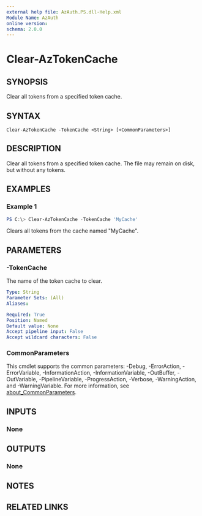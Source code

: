 ```yaml
---
external help file: AzAuth.PS.dll-Help.xml
Module Name: AzAuth
online version:
schema: 2.0.0
---
```


# Clear-AzTokenCache

## SYNOPSIS

Clear all tokens from a specified token cache.

## SYNTAX

```
Clear-AzTokenCache -TokenCache <String> [<CommonParameters>]
```

## DESCRIPTION

Clear all tokens from a specified token cache. The file may remain on disk, but without any tokens.

## EXAMPLES

### Example 1

```powershell
PS C:\> Clear-AzTokenCache -TokenCache 'MyCache'
```

Clears all tokens from the cache named "MyCache".

## PARAMETERS

### -TokenCache

The name of the token cache to clear.

```yaml
Type: String
Parameter Sets: (All)
Aliases:

Required: True
Position: Named
Default value: None
Accept pipeline input: False
Accept wildcard characters: False
```

### CommonParameters
This cmdlet supports the common parameters: -Debug, -ErrorAction, -ErrorVariable, -InformationAction, -InformationVariable, -OutBuffer, -OutVariable, -PipelineVariable, -ProgressAction, -Verbose, -WarningAction, and -WarningVariable. For more information, see [about_CommonParameters](http://go.microsoft.com/fwlink/?LinkID=113216).

## INPUTS

### None

## OUTPUTS

### None

## NOTES

## RELATED LINKS
